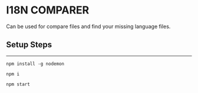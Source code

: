 # I18N COMPARER
Can be used for compare files and find your missing language files.

## Setup Steps
---
```
npm install -g nodemon
```
```
npm i
```
```
npm start
```